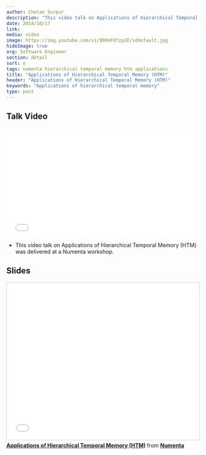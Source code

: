 ```yaml
---
author: Chetan Surpur
description: "This video talk on Applications of Hierarchical Temporal Memory (HTM) was delivered at an October 2014 Numenta workshop. In the talk, Chetan Surpur discusses the current implementations of our HTM technology, the future of data analytics, and examples of HTM applications."
date: 2014/10/17
link:
media: video
image: https://img.youtube.com/vi/900nFOfzp2E/sddefault.jpg
hideImage: true
org: Software Engineer
section: detail
sort: e
tags: numenta hierarchical temporal memory htm applications
title: "Applications of Hierarchical Temporal Memory (HTM)"
header: "Applications of Hierarchical Temporal Memory (HTM)"
keywords: "Applications of hierarchical temporal memory"
type: post
---
```


## Talk Video

<iframe width="504" height="284" src="//www.youtube.com/embed/900nFOfzp2E" frameborder="0" allowfullscreen></iframe>

* This video talk on Applications of Hierarchical Temporal Memory (HTM) was
  delivered at a Numenta workshop.

## Slides

<iframe src="//www.slideshare.net/slideshow/embed_code/45034552" width="504" height="411" frameborder="0" marginwidth="0" marginheight="0" scrolling="no" style="border:1px solid #CCC; border-width:1px; margin-bottom:5px; max-width: 100%;" allowfullscreen> </iframe> <div style="margin-bottom:5px"> <strong> <a href="//www.slideshare.net/numenta/applications-of-htm-workshop" title="Applications of Hierarchical Temporal Memory (HTM)" target="\_blank">Applications of Hierarchical Temporal Memory (HTM)</a> </strong> from <strong><a href="//www.slideshare.net/numenta" target="\_blank">Numenta</a></strong> </div>
